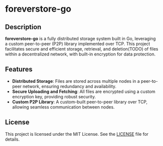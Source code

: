 # foreverstore-go

## Description
**foreverstore-go** is a fully distributed storage system built in Go, leveraging a custom peer-to-peer (P2P) library implemented over TCP. This project facilitates secure and efficient storage, retrieval, and deletion(TODO) of files within a decentralized network, with built-in encryption for data protection.

## Features
- **Distributed Storage**: Files are stored across multiple nodes in a peer-to-peer network, ensuring redundancy and availability.
- **Secure Uploading and Fetching**: All files are encrypted using a custom encryption key, providing robust security.
- **Custom P2P Library**: A custom-built peer-to-peer library over TCP, allowing seamless communication between nodes.

## License
This project is licensed under the MIT License. See the [LICENSE](LICENSE) file for details.
